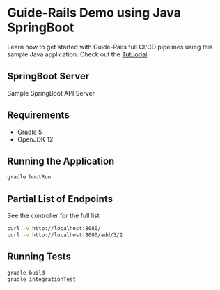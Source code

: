 # Guide-Rails Demo using Java SpringBoot
Learn how to get started with Guide-Rails full CI/CD pipelines using this sample Java application. 
Check out the [Tutuorial](https://calculi.calculi.io/help/tutorials/java/java.html)
<!-- comment -->

## SpringBoot Server

Sample SpringBoot API Server

## Requirements

* Gradle 5
* OpenJDK 12

## Running the Application

```sh
gradle bootRun
```

## Partial List of Endpoints

See the controller for the full list

```sh
curl -v http://localhost:8080/
curl -v http://localhost:8080/add/3/2
```

## Running Tests

```sh
gradle build
gradle integrationTest
```
